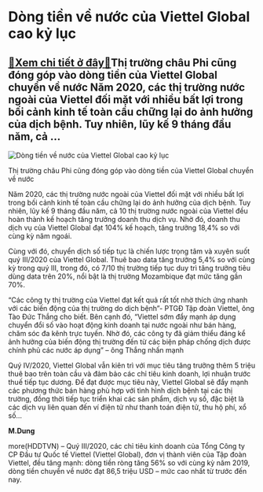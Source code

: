 Dòng tiền về nước của Viettel Global cao kỷ lục
===============================================

[:gift:Xem chi tiết ở đây:gift:](https://hddtvn.com/dong-tien-ve-nuoc-cua-viettel-global-cao-ky-luc/)Thị trường châu Phi cũng đóng góp vào dòng tiền của Viettel Global chuyển về nước Năm 2020, các thị trường nước ngoài của Viettel đối mặt với nhiều bất lợi trong bối cảnh kinh tế toàn cầu chững lại do ảnh hưởng của dịch bệnh. Tuy nhiên, lũy kế 9 tháng đầu năm, cả …
-------------------------------------------------------------------------------------------------------------------------------------------------------------------------------------------------------------------------------------------------------------------------





![Dòng tiền về nước của Viettel Global cao kỷ lục](https://hddtvn.com/wp-content/uploads/2021/01/5205_Thi_truong_Chau_Phi_cung_dong_gop_nhieu_cho_dong_tien_chuyen_ve_nuoc.jpg "Dòng tiền về nước của Viettel Global cao kỷ lục")


Thị trường châu Phi cũng đóng góp vào dòng tiền của Viettel Global chuyển về nước



Năm 2020, các thị trường nước ngoài của Viettel đối mặt với nhiều bất lợi trong bối cảnh kinh tế toàn cầu chững lại do ảnh hưởng của dịch bệnh. Tuy nhiên, lũy kế 9 tháng đầu năm, cả 10 thị trường nước ngoài của Viettel đều hoàn thành kế hoạch tăng trưởng doanh thu dịch vụ. Nhờ đó, doanh thu dịch vụ của Viettel Global đạt 104% kế hoạch, tăng trưởng 18,4% so với cùng kỳ năm ngoái.


Cùng với đó, chuyển dịch số tiếp tục là chiến lược trọng tâm và xuyên suốt quý III/2020 của Viettel Global. Thuê bao data tăng trưởng 5,4% so với cùng kỳ trong quý III, trong đó, có 7/10 thị trường tiếp tục duy trì tăng trưởng tiêu dùng data trên 20%, nổi bật là thị trường Mozambique đạt mức tăng gần 70%.


“Các công ty thị trường của Viettel đạt kết quả rất tốt nhờ thích ứng nhanh với các biến động của thị trường do dịch bệnh”- PTGĐ Tập đoàn Viettel, ông Tào Đức Thắng cho biết. Bên cạnh đó, “Viettel sớm đẩy mạnh áp dụng chuyển đổi số vào hoạt động kinh doanh tại nước ngoài như bán hàng, chăm sóc đa kênh trực tuyến. Nhờ đó, các công ty đã giảm thiểu đáng kể ảnh hưởng của biến động thị trường đến từ các biện pháp chống dịch được chính phủ các nước áp dụng” – ông Thắng nhấn mạnh


Quý IV/2020, Viettel Global vẫn kiên trì với mục tiêu tăng trưởng thêm 5 triệu thuê bao trên toàn cầu và đảm bảo các chỉ tiêu kinh doanh, lợi nhuận trước thuế tiếp tục dương. Để đạt được mục tiêu này, Viettel Global sẽ đẩy mạnh các phương thức bán hàng phù hợp với tình hình dịch bệnh tại các thị trường, đồng thời tiếp tục triển khai các sản phẩm, dịch vụ số, đặc biệt là các dịch vụ liên quan đến ví điện tử như thanh toán điện tử, thu hộ phí, xổ số…




**M.Dung**



more(HDDTVN) – Quý III/2020, các chỉ tiêu kinh doanh của Tổng Công ty CP Đầu tư Quốc tế Viettel (Viettel Global), đơn vị thành viên của Tập đoàn Viettel, đều tăng mạnh: dòng tiền ròng tăng 56% so với cùng kỳ năm 2019, dòng tiền chuyển về nước đạt 86,5 triệu USD – mức cao nhất từ trước đến nay.

